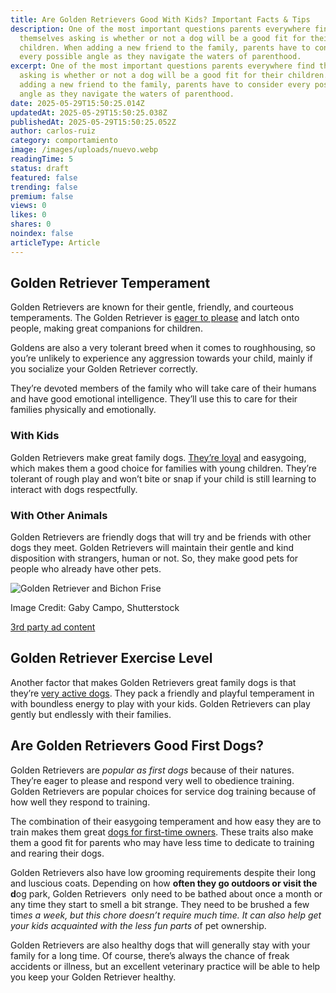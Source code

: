 ```yaml
---
title: Are Golden Retrievers Good With Kids? Important Facts & Tips
description: One of the most important questions parents everywhere find
  themselves asking is whether or not a dog will be a good fit for their
  children. When adding a new friend to the family, parents have to consider
  every possible angle as they navigate the waters of parenthood.
excerpt: One of the most important questions parents everywhere find themselves
  asking is whether or not a dog will be a good fit for their children. When
  adding a new friend to the family, parents have to consider every possible
  angle as they navigate the waters of parenthood.
date: 2025-05-29T15:50:25.014Z
updatedAt: 2025-05-29T15:50:25.038Z
publishedAt: 2025-05-29T15:50:25.052Z
author: carlos-ruiz
category: comportamiento
image: /images/uploads/nuevo.webp
readingTime: 5
status: draft
featured: false
trending: false
premium: false
views: 0
likes: 0
shares: 0
noindex: false
articleType: Article
---
```

## Golden Retriever Temperament

Golden Retrievers are known for their gentle, friendly, and courteous temperaments. The Golden Retriever is [eager to please](https://www.dogster.com/dog-breeds/are-golden-retrievers-good-family-dogs/) and latch onto people, making great companions for children.

Goldens are also a very tolerant breed when it comes to roughhousing, so you’re unlikely to experience any aggression towards your child, mainly if you socialize your Golden Retriever correctly.

They’re devoted members of the family who will take care of their humans and have good emotional intelligence. They’ll use this to care for their families physically and emotionally.

### With Kids

Golden Retrievers make great family dogs. [They’re loyal](https://www.dogster.com/lifestyle/most-loyal-dog-breeds/) and easygoing, which makes them a good choice for families with young children. They’re tolerant of rough play and won’t bite or snap if your child is still learning to interact with dogs respectfully.

### With Other Animals

Golden Retrievers are friendly dogs that will try and be friends with other dogs they meet. Golden Retrievers will maintain their gentle and kind disposition with strangers, human or not. So, they make good pets for people who already have other pets.

![Golden Retriever and Bichon Frise](https://www.dogster.com/wp-content/uploads/2024/03/Golden-Retriever-and-Bichon-Frise_Gaby-Campo_Shutterstock.jpg)

Image Credit: Gaby Campo, Shutterstock

[3rd party ad content](https://283e7bffaeab25384f9621230279cc2a.safeframe.googlesyndication.com/safeframe/1-0-45/html/container.html)

## Golden Retriever Exercise Level

Another factor that makes Golden Retrievers great family dogs is that they’re [very active dogs](https://www.dogster.com/dog-breeds/are-golden-retrievers-hyper-dogs/). They pack a friendly and playful temperament in with boundless energy to play with your kids. Golden Retrievers can play gently but endlessly with their families.

## Are Golden Retrievers Good First Dogs?

Golden Retrievers are *popular as first dogs* because of their natures. They’re eager to please and respond very well to obedience training. Golden Retrievers are popular choices for service dog training because of how well they respond to training.

The combination of their easygoing temperament and how easy they are to train makes them great [dogs for first-time owners](https://www.dogster.com/dog-breeds/golden-retrievers-good-for-first-time-owners/). These traits also make them a good fit for parents who may have less time to dedicate to training and rearing their dogs.

Golden Retrievers also have low grooming requirements despite their long and luscious coats. Depending on how **often they go outdoors or visit the d**og park, Golden Retrievers  only need to be bathed about once a month or any time they start to smell a bit strange. They need to be brushed a few tim*es a week, but this chore doesn’t require much time. It can also help get your kids acquainted with the less fun parts o*f pet ownership.

Golden Retrievers are also healthy dogs that will generally stay with your family for a long time. Of course, there’s always the chance of freak accidents or illness, but an excellent veterinary practice will be able to help you keep your Golden Retriever healthy.